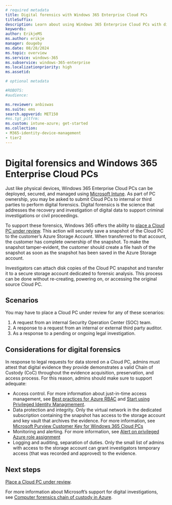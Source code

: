 ```yaml
---
# required metadata
title: Digital forensics with Windows 365 Enterprise Cloud PCs
titleSuffix:
description: Learn about using Windows 365 Enterprise Cloud PCs with digital forensics.
keywords:
author: ErikjeMS  
ms.author: erikje
manager: dougeby
ms.date: 08/28/2024
ms.topic: overview
ms.service: windows-365
ms.subservice: windows-365-enterprise
ms.localizationpriority: high
ms.assetid: 

# optional metadata

#ROBOTS:
#audience:

ms.reviewer: anbiswas    
ms.suite: ems
search.appverid: MET150
#ms.tgt_pltfrm:
ms.custom: intune-azure; get-started
ms.collection:
- M365-identity-device-management
- tier2
---
```


# Digital forensics and Windows 365 Enterprise Cloud PCs

Just like physical devices, Windows 365 Enterprise Cloud PCs can be deployed, secured, and managed using [Microsoft Intune](/mem/intune/fundamentals/what-is-intune). As part of PC ownership, you may be asked to submit Cloud PCs to internal or third parties to perform digital forensics. Digital forensics is the science that addresses the recovery and investigation of digital data to support criminal investigations or civil proceedings.

To support these forensics, Windows 365 offers the ability to [place a Cloud PC under review](place-cloud-pc-under-review.md). This action will securely save a snapshot of the Cloud PC to the customer’s Azure Storage Account. When transferred to that account, the customer has complete ownership of the snapshot. To make the snapshot tamper-evident, the customer should create a file hash of the snapshot as soon as the snapshot has been saved in the Azure Storage account.

Investigators can attach disk copies of the Cloud PC snapshot and transfer it to a secure storage account dedicated to forensic analysis. This process can be done without re-creating, powering on, or accessing the original source Cloud PC.

## Scenarios

You may have to place a Cloud PC under review for any of these scenarios:

1. A request from an internal Security Operation Center (SOC) team.
2. A response to a request from an internal or external third party auditor.
3. As a response to a pending or ongoing legal investigation.

## Considerations for digital forensics

In response to legal requests for data stored on a Cloud PC, admins must attest that digital evidence they provide demonstrates a valid Chain of Custody (CoC) throughout the evidence acquisition, preservation, and access process. For this reason, admins should make sure to support adequate:

- Access control. For more information about just-in-time access management, see [Best practices for Azure RBAC](/azure/role-based-access-control/best-practices) and [Start using Privileged Identity Managmement](/entra/id-governance/privileged-identity-management/pim-getting-started).
- Data protection and integrity. Only the virtual network in the dedicated subscription containing the snapshot has access to the storage account and key vault that archives the evidence. For more information, see [Microsoft Purview Customer Key for Windows 365 Cloud PCs](/windows-365/enterprise/purview-customer-key)
- Monitoring and alerting. For more information, see [Alert on privileged Azure role assignment](/azure/role-based-access-control/role-assignments-alert)
- Logging and auditing, separation of duties. Only the small list of admins with access to the storage account can grant investigators temporary access (that was recorded and approved) to the evidence.
  
<!-- ########################## -->
## Next steps

[Place a Cloud PC under review](place-cloud-pc-under-review.md).

For more information about Microsoft’s support for digital investigations, see [Computer forensics chain of custody in Azure]( /azure/architecture/example-scenario/forensics/).
